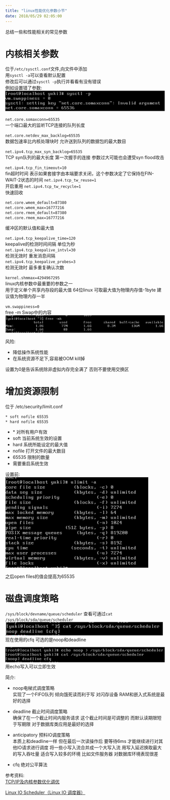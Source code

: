 ```yaml
---
title: "linux性能优化参数小节"
date: 2018/05/29 02:05:00
---
```

总结一些和性能相关的常见参数  
  
# 内核相关参数
位于`/etc/sysctl.conf`文件,向文件中添加  
用`sysctl -a`可以查看默认配置  
修改后可以通过`sysctl -p`执行并看看有没有错误  
例如设置错了参数:  
![](/images/1244488-20180529020156928-1352852257.png)

`net.core.somaxconn=65535`  
一个端口最大的监听TCP连接的队列长度  


`net.core.netdev_max_backlog=65535`  
数据包速率比内核处理块时 允许送到队列的数据包的最大数目  


`net.ipv4.tcp_max_syn_backlog=65535`  
TCP syn队列的最大长度 第一次握手的连接 参数过大可能也会遭受syn flood攻击  


`net.ipv4.tcp_fin_timeout=10`   
fin超时时间 表示如果套接字由本端要求关闭，这个参数决定了它保持在FIN-WAIT-2状态的时间 
`net.ipv4.tcp_tw_reuse=1`   
开启重用
`net.ipv4.tcp_tw_recycle=1`   
快速回收  

```
net.core.wmem_default=87380  
net.core.wmem_max=16777216  
net.core.rmem_default=87380  
net.core.rmem_max=16777216  
```
缓冲区的默认值和最大值  


`net.ipv4.tcp_keepalive_time=120`  
keepalive的检测时间间隔 单位为秒  
`net.ipv4.tcp_keepalive_intvl=30`  
检测无效时 重发消息间隔  
`net.ipv4.tcp_keepalive_probes=3`  
检测无效时 最多重复确认次数

`kernel.shmmax=4294967295`  
linux内核参数中最重要的参数之一   
用于定义单个共享内存段的最大值
64位linux 可取最大值为物理内存值-1byte 建议值为物理内存一半  

`vm.swappiness=0`  
free -m Swap中的内容  
![](/images/1244488-20180529015148150-543066928.png)

风险:  
- 降低操作系统性能  
- 在系统资源不足下,容易被OOM kill掉   

设置为0是告诉系统除非虚拟内存完全满了 否则不要使用交换区


# 增加资源限制
位于 /etc/security/limit.conf
```
* soft nofile 65535
* hard nofile 65535
```
- \* 对所有用户有效
- soft 当前系统生效的设置
- hard 系统所能设定的最大值
- nofile 打开文件的最大数目
- 65535 限制的数量
- 需要重启系统生效

设置前:  
![](/images/1244488-20180529015137572-1250617565.png)

之后open files的值会提高为65535

# 磁盘调度策略
`/sys/block/devname/queue/scheduler`
查看可通过`cat /sys/block/sda/queue/scheduler`
![](/images/1244488-20180529014941012-898523088.png)  
现在使用的cfq 可选的是noop和deadline  

![](/images/1244488-20180529015114120-317499833.png)  
用echo写入可以立即生效  

简介:
* noop电梯式调度策略  
实现了一个FIFO队列 倾向饿死读而利于写 对闪存设备 RAM和嵌入式系统是最好的选择

* deadline 截止时间调度策略  
确保了在一个截止时间内服务请求 这个截止时间是可调整的 而默认读期限短于写期限
对于数据库类应用是最好的选择

* anticipatory 预料IO调度策略  
本质上和deadline一样 但在最后一次读操作后 要等待6ms 才能继续进行对其他IO请求进行调度 将一些小写入流合并成一个大写入流 用写入延迟换取最大的写入吞吐量 适合写入较多的环境 比如文件服务器 对数据库环境表现很差

* cfq 绝对公平算法


参考资料:  
[TCP/IP及内核参数优化调优](https://www.cnblogs.com/jking10/p/5472386.html)

[Linux IO Scheduler（Linux IO 调度器）](https://www.cnblogs.com/cobbliu/p/5389556.html)
